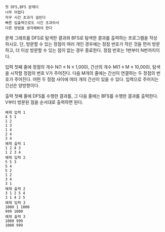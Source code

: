 ```
첫 DFS,BFS 문제다
너무 어렵다
자꾸 시간 초과가 걸린다
빠른 입출력으로도 시간 초과라서
다른 방법을 생각해봐야 한다
```


문제
그래프를 DFS로 탐색한 결과와 BFS로 탐색한 결과를 출력하는 프로그램을 작성하시오. 단, 방문할 수 있는 정점이 여러 개인 경우에는 정점 번호가 작은 것을 먼저 방문하고, 더 이상 방문할 수 있는 점이 없는 경우 종료한다. 정점 번호는 1번부터 N번까지이다.

입력
첫째 줄에 정점의 개수 N(1 ≤ N ≤ 1,000), 간선의 개수 M(1 ≤ M ≤ 10,000), 탐색을 시작할 정점의 번호 V가 주어진다. 다음 M개의 줄에는 간선이 연결하는 두 정점의 번호가 주어진다. 어떤 두 정점 사이에 여러 개의 간선이 있을 수 있다. 입력으로 주어지는 간선은 양방향이다.

출력
첫째 줄에 DFS를 수행한 결과를, 그 다음 줄에는 BFS를 수행한 결과를 출력한다. V부터 방문된 점을 순서대로 출력하면 된다.
```
예제 입력 1
4 5 1
1 2
1 3
1 4
2 4
3 4
예제 출력 1
1 2 4 3
1 2 3 4
예제 입력 2
5 5 3
5 4
5 2
1 2
3 4
3 1
예제 출력 2
3 1 2 5 4
3 1 4 2 5
예제 입력 3
1000 1 1000
999 1000
예제 출력 3
1000 999
1000 999
```